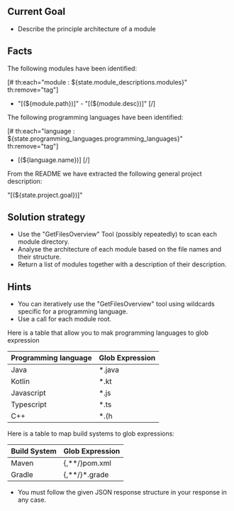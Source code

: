 ## Current Goal

* Describe the principle architecture of a module

## Facts

The following modules have been identified:

[# th:each="module : ${state.module_descriptions.modules}" th:remove="tag"]
* "[(${module.path})]" - "[(${module.desc})]"
  [/]

The following programming languages have been identified:

[# th:each="language : ${state.programming_languages.programming_languages}" th:remove="tag"]
* [(${language.name})]
  [/]

From the README we have extracted the following general project description:

"[(${state.project.goal})]"

## Solution strategy

* Use the "GetFilesOverview" Tool (possibly repeatedly) to scan each module directory.
* Analyse the architecture of each module based on the file names and their structure.
* Return a list of modules together with a description of their description.

## Hints

* You can iteratively use the "GetFilesOverview" tool using wildcards specific for a programming language.
* Use a call for each module root.

Here is a table that allow you to mak programming languages to glob expression

|Programming language|Glob Expression  |
|--------------------|-----------------|
|Java                | *.java          |
|Kotlin              | *.kt            |
|Javascript          | *.js            |
|Typescript          | *.ts            |
|C++                 | *.(h|hpp|cpp|cc)|

Here is a table to map build systems to glob expressions:

|Build System|Glob Expression|
|------------|---------------|
|Maven       | {,**/}pom.xml |
|Gradle      | {,**/}*.grade |

* You must follow the given JSON response structure in your response in any case.

